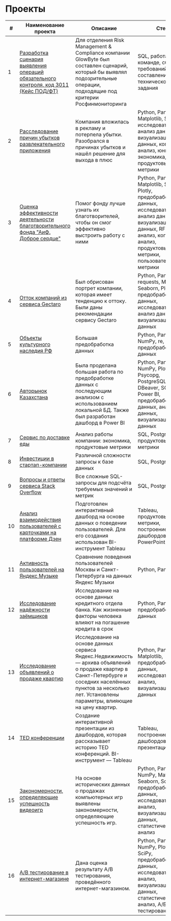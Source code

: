 # Проекты

|  #  |     Наименование проекта    |         Описание         |         Стек          |
| - | ------------------------ | ---------------------- | ------------------- |
|  1  | [Разработка сценария выявления операций обязательного контроля, код 3011 (Кейс ПОД/ФТ)]() | Для отделения Risk Management & Compliance компании GlowByte был составлен сценарий, который бы выявлял подозрительные операции, подходящие под критерии Росфинмониторинга | SQL, работа в команде, сбор требований, составление технического задания 
|  2  | [Расследование причин убытков развлекательного приложения](https://github.com/SweexFox/portfolio-projects/tree/main/python-projects/10-app-losses-causes) | Компания вложилась в рекламу и потерпела убытки. Разобрался в причинах убытков и нашёл решение для выхода в плюс | Python, Pandas, Matplotlib, Seaborn, исследовательский анализ данных, визуализация данных, когортный анализ, юнит-экономика, продуктовые метрики
|  3  | [Оценка эффективности деятельности благотворительного фонда "АиФ. Доброе сердце"](https://github.com/SweexFox/portfolio-projects/tree/main/python-projects/09-kind-heart) | Помог фонду лучше узнать их благотворителей, чтобы он смог эффективно выстроить работу с ними | Python, Pandas, Matplotlib, Seaborn, Plotly, предобработка данных, исследовательский анализ данных, визуализация данных, RFM-анализ, когортный анализ, продуктовые метрики, пользовательские метрики
|  4  | [Отток компаний из сервиса Gectaro](https://github.com/SweexFox/portfolio-projects/tree/main/python-projects/08-gectaro) | Был обрисован портрет компании, которая имеет тенденцию к оттоку. Были даны рекомендации сервису Gectaro | Python, Pandas, requests, Matplotlib, Seaborn, Plotly, предобработка данных, исследовательский анализ данных, визуализация данных
|  5  | [Объекты культурного наследия РФ](https://github.com/SweexFox/portfolio-projects/tree/main/python-projects/06-cultural-heritage-sites-of-russia) | Большая предобработка данных | Python, Pandas, NumPy, re, предобработка данных
|  6  | [Авторынок Казахстана](https://github.com/SweexFox/portfolio-projects/tree/main/python-projects/07-kz-car-market) | Была проделана большая работа по предобработке данных с последующим анализом с использованием локальной БД. Также был разработан дашборд в Power BI | Python, Pandas, NumPy, Plotly, Psycopg, PostgreSQL, DBeaver, SQL, Power BI, предобработка данных, анализ данных, визуализация данных
|  7  | [Сервис по доставке еды](https://github.com/SweexFox/portfolio-projects/tree/main/sql-projects/delivery-service) | Анализ работы компании: экономика, продуктовые метрики | SQL, PostgreSQL, продуктовые метрики
|  8  | [Инвестиции в стартап-компании](https://github.com/SweexFox/portfolio-projects/tree/main/sql-projects/startup-investments) | Различной сложности запросы к базе данных | SQL, PostgreSQL |
|  9  | [Вопросы и ответы сервиса Stack Overflow](https://github.com/SweexFox/portfolio-projects/tree/main/sql-projects/stackoverflow) | Все сложные SQL-запросы для подсчёта требуемых значений и метрик | SQL, PostgreSQL |
|  10  | [Анализ взаимодействия пользователей с карточками на платформе Дзен](https://github.com/SweexFox/portfolio-projects/tree/main/tableau-projects/zen) | Подготовлен интерактивный дашборд на основе данных о поведении пользователей. Для его создания использован BI-инструмент Tableau | Tableau, продуктовые метрики, построение дашбордов, PowerPoint |
|  11  | [Активность пользователей на Яндекс Музыке](https://github.com/SweexFox/portfolio-projects/tree/main/python-projects/01-yandex-music) | Сравнение поведения пользователей Москвы и Санкт-Петербурга на данных Яндекс Музыки | Python, Pandas
|  12  | [Исследование надёжности заёмщиков](https://github.com/SweexFox/portfolio-projects/tree/main/python-projects/02-borrowers-reliability) | Исследование на основе данных кредитного отдела банка. Как жизненные факторы человека влияют на погашение кредита в срок | Python, Pandas, предобработка данных
|  13  | [Исследование объявлений о продаже квартир](https://github.com/SweexFox/portfolio-projects/tree/main/python-projects/03-flat-sales-advertisements) | Исследование на основе данных сервиса Яндекс.Недвижимость — архива объявлений о продаже квартир в Санкт-Петербурге и соседних населённых пунктов за несколько лет. Установлены параметры, влияющие на цену квартир. | Python, Pandas, Matplotlib, предобработка данных, исследовательский анализ, визуализация данных
|  14  | [TED конференции](https://github.com/SweexFox/portfolio-projects/tree/main/tableau-projects/ted) | Создание интерактивной презентации из дашбордов, которая рассказывает историю TED конференций. BI-инструмент — Tableau	| Tableau, построение дашбордов, презентация
|  15  | [Закономерности, определяющие успешность видеоигр](https://github.com/SweexFox/portfolio-projects/tree/main/python-projects/04-successful-games) | На основе исторических данных о продажах компьютерных игр выявлены закономерности, определяющие успешность игр. | Python, Pandas, NumPy, Matplotlib, Seaborn, SciPy, предобработка данных, исследовательский анализ, визуализация данных, статистический анализ
|  16  | [A/B тестирование в интернет-магазине](https://github.com/SweexFox/portfolio-projects/tree/main/python-projects/05-ab-test) | Дана оценка результату A/B тестирования, проведённого интернет-магазином. | Python, Pandas, NumPy, Plotly, SciPy, предобработка данных, исследовательский анализ, визуализация данных, статистический анализ, A/Б тестирование
